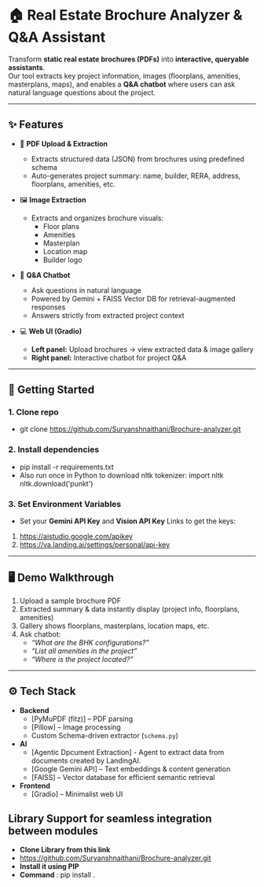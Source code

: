 # 🏠 Real Estate Brochure Analyzer & Q&A Assistant

Transform **static real estate brochures (PDFs)** into **interactive, queryable assistants**.  
Our tool extracts key project information, images (floorplans, amenities, masterplans, maps), and enables a **Q&A chatbot** where users can ask natural language questions about the project.

---

## ✨ Features

- 📄 **PDF Upload & Extraction**
  - Extracts structured data (JSON) from brochures using predefined schema
  - Auto-generates project summary: name, builder, RERA, address, floorplans, amenities, etc.

- 🖼️ **Image Extraction**
  - Extracts and organizes brochure visuals:
    - Floor plans
    - Amenities
    - Masterplan
    - Location map
    - Builder logo  

- 🤖 **Q&A Chatbot**
  - Ask questions in natural language
  - Powered by Gemini + FAISS Vector DB for retrieval-augmented responses
  - Answers strictly from extracted project context

- 💻 **Web UI (Gradio)**
  - **Left panel:** Upload brochures → view extracted data & image gallery  
  - **Right panel:** Interactive chatbot for project Q&A  

---

## 🚀 Getting Started

### 1. Clone repo
- git clone https://github.com/Suryanshnaithani/Brochure-analyzer.git


### 2. Install dependencies
- pip install -r requirements.txt
- Also run once in Python to download nltk tokenizer:
  import nltk
  nltk.download('punkt')


### 3. Set Environment Variables
- Set your **Gemini API Key** and **Vision API Key**
Links to get the keys:
1. https://aistudio.google.com/apikey
2. https://va.landing.ai/settings/personal/api-key


---

## 🖥️ Demo Walkthrough

1. Upload a sample brochure PDF
2. Extracted summary & data instantly display (project info, floorplans, amenities)
3. Gallery shows floorplans, masterplans, location maps, etc.
4. Ask chatbot:  
   - *“What are the BHK configurations?”*  
   - *“List all amenities in the project”*  
   - *“Where is the project located?”*  

---

## ⚙️ Tech Stack

- **Backend**
  - [PyMuPDF (fitz)] – PDF parsing
  - [Pillow] – Image processing
  - Custom Schema-driven extractor (`schema.py`)
- **AI**
  - [Agentic Dpcument Extraction] - Agent to extract data from documents created by LandingAI.
  - [Google Gemini API] – Text embeddings & content generation
  - [FAISS] – Vector database for efficient semantic retrieval
- **Frontend**
  - [Gradio] – Minimalist web UI


## Library Support for seamless integration between modules
 - **Clone Library from this link**
 -  https://github.com/Suryanshnaithani/Brochure-analyzer.git
 - **Install it using PIP**
 - **Command** :
   pip install .